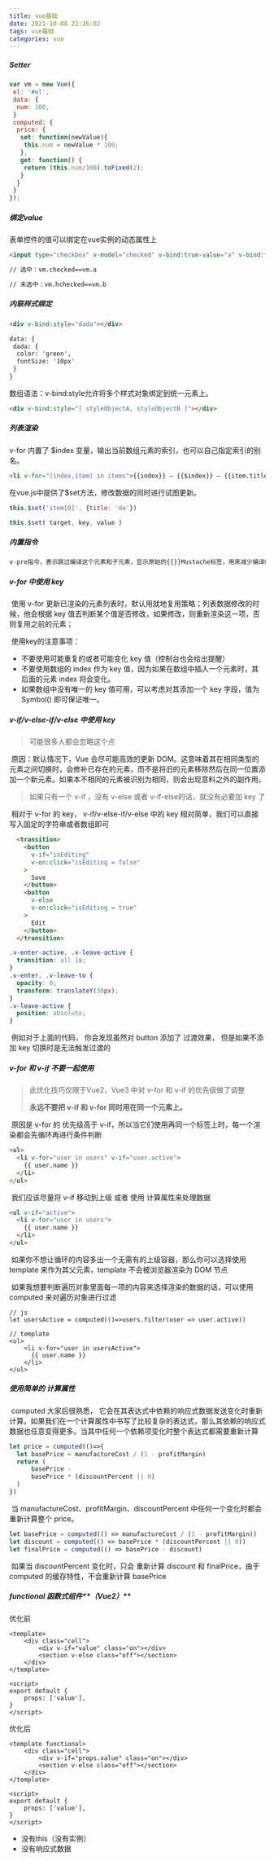 ```yaml
---
title: vue基础
date: 2021-10-08 22:26:02
tags: vue基础
categories: vue
---
```


##### Setter

```js
var vm = new Vue({
 el: '#el',
 data: {
  num: 100,
 }
 computed: {
  price: {
   set: function(newValue){
    this.num = newValue * 100;
   },
   get: function() {
    return (this.num/100).toFixed(2);
   }
  }
 }
});
```

##### 绑定value

表单控件的值可以绑定在vue实例的动态属性上

```html
<input type="checkbox" v-model="checked" v-bind:true-value="a" v-bind:false-value="b">

// 选中：vm.checked==vm.a

// 未选中：vm.hchecked==vm.b
```

##### 内联样式绑定

```html
<div v-bind:style="dada"></div>

data: {
 dada: {
  color: 'green',
  fontSize: '10px'
 }
}
```

数组语法：v-bind:style允许将多个样式对象绑定到统一元素上。

```html
<div v-bind:style="[ styleObjectA, styleObjectB ]"></div>
```

##### 列表渲染

v-for 内置了 $index 变量，输出当前数组元素的索引，也可以自己指定索引的别名。

```html
<li v-for="(index,item) in items">{{index}} – {{$index}} – {{item.title}}</li>
```

在vue.js中提供了$set方法，修改数据的同时进行试图更新。

```js
this.$set('item[0]', {title: 'da'})

this.$set( target, key, value )
```

##### 内置指令

```js
v-pre指令，表示跳过编译这个元素和子元素，显示原始的{{}}Mustache标签，用来减少编译时间
```

##### v-for 中使用 key

​		使用 v-for 更新已渲染的元素列表时，默认用就地复用策略；列表数据修改的时候，他会根据 key 值去判断某个值是否修改，如果修改，则重新渲染这一项，否则复用之前的元素；

​		使用key的注意事项：

- 不要使用可能重复的或者可能变化 key 值（控制台也会给出提醒）
- 不要使用数组的 index 作为 key 值，因为如果在数组中插入一个元素时，其后面的元素 index 将会变化。
- 如果数组中没有唯一的 key 值可用，可以考虑对其添加一个 key 字段，值为 Symbol() 即可保证唯一。

##### v-if/v-else-if/v-else 中使用 key

> 可能很多人都会忽略这个点

​		原因：默认情况下，Vue 会尽可能高效的更新 DOM。这意味着其在相同类型的元素之间切换时，会修补已存在的元素，而不是将旧的元素移除然后在同一位置添加一个新元素。如果本不相同的元素被识别为相同，则会出现意料之外的副作用。

> 如果只有一个 v-if ，没有 v-else 或者 v-if-else的话，就没有必要加 key 了

​		相对于 v-for 的 key， v-if/v-else-if/v-else 中的 key 相对简单，我们可以直接写入固定的字符串或者数组即可

```html
  <transition>
    <button
      v-if="isEditing"
      v-on:click="isEditing = false"
    >
      Save
    </button>
    <button
      v-else
      v-on:click="isEditing = true"
    >
      Edit
    </button>
  </transition>
```

```css
.v-enter-active, .v-leave-active {
  transition: all 1s;
}
.v-enter, .v-leave-to {
  opacity: 0;
  transform: translateY(30px);
}
.v-leave-active {
  position: absolute;
}
```

​		例如对于上面的代码， 你会发现虽然对 button 添加了 过渡效果， 但是如果不添加 key 切换时是无法触发过渡的

##### v-for 和 v-if 不要一起使用

> 此优化技巧仅限于Vue2，Vue3 中对 v-for 和 v-if 的优先级做了调整
>
> **永远不要把 v-if 和 v-for 同时用在同一个元素上。**

​		原因是 v-for 的 优先级高于 v-if，所以当它们使用再同一个标签上时，每一个渲染都会先循环再进行条件判断

```html
<ul>
  <li v-for="user in users" v-if="user.active">
    {{ user.name }}
  </li>
</ul>
```

​		我们应该尽量将 v-if 移动到上级 或者 使用 计算属性来处理数据

```html
<ul v-if="active">
  <li v-for="user in users">
    {{ user.name }}
  </li>
</ul>
```

​		如果你不想让循环的内容多出一个无需有的上级容器，那么你可以选择使用 template 来作为其父元素，template 不会被浏览器渲染为 DOM 节点

​		如果我想要判断遍历对象里面每一项的内容来选择渲染的数据的话，可以使用 computed 来对遍历对象进行过滤

```vue
// js
let usersActive = computed(()=>users.filter(user => user.active))

// template
<ul>
    <li v-for="user in usersActive">
      {{ user.name }}
    </li>
</ul>
```

##### 使用简单的 计算属性

​		computed 大家后很熟悉， 它会在其表达式中依赖的响应式数据发送变化时重新计算。如果我们在一个计算属性中书写了比较复杂的表达式，那么其依赖的响应式数据也任意变得更多。当其中任何一个依赖项变化时整个表达式都需要重新计算

```js
let price = computed(()=>{
  let basePrice = manufactureCost / (1 - profitMargin)
  return (
      basePrice -
      basePrice * (discountPercent || 0)
  )
})
```

​		当 manufactureCost、profitMargin、discountPercent 中任何一个变化时都会重新计算整个 price。

```js
let basePrice = computed(() => manufactureCost / (1 - profitMargin))
let discount = computed(() => basePrice * (discountPercent || 0))
let finalPrice = computed(() => basePrice - discount)
```

​		如果当 discountPercent 变化时，只会 重新计算 discount 和 finalPrice，由于 computed 的缓存特性，不会重新计算 basePrice

##### functional 函数式组件**（Vue2）**

优化前

```vue
<template>
    <div class="cell">
        <div v-if="value" class="on"></div>
        <section v-else class="off"></section>
    </div>
</template>

<script>
export default {
    props: ['value'],
}
</script>
```

优化后

```vue
<template functional>
    <div class="cell">
        <div v-if="props.value" class="on"></div>
        <section v-else class="off"></section>
    </div>
</template>

<script>
export default {
    props: ['value'],
}
</script>
```

- 没有this（没有实例）
- 没有响应式数据


